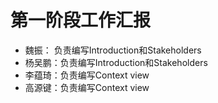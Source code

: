 # 第一阶段工作汇报
* 魏振：  负责编写Introduction和Stakeholders
* 杨吴鹏：负责编写Introduction和Stakeholders
* 李蕴琦：负责编写Context view
* 高源键：负责编写Context view
